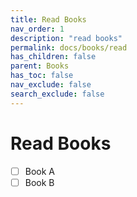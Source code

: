 ```yaml
---
title: Read Books
nav_order: 1
description: "read books"
permalink: docs/books/read
has_children: false
parent: Books
has_toc: false
nav_exclude: false
search_exclude: false
---
```


# Read Books

- [ ] Book A 
- [ ] Book B